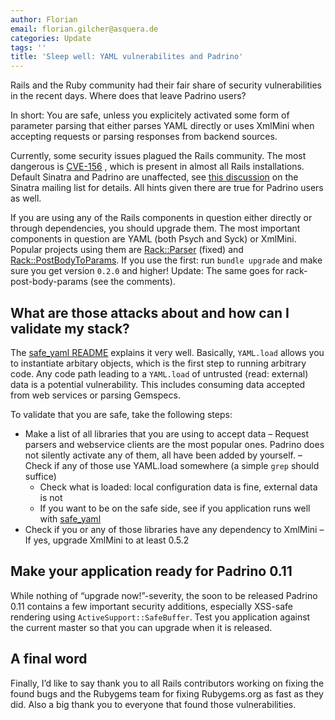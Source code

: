 ```yaml
---
author: Florian
email: florian.gilcher@asquera.de
categories: Update
tags: ''
title: 'Sleep well: YAML vulnerabilites and Padrino'
---
```


Rails and the Ruby community had their fair share of security vulnerabilities in the recent days. Where does that leave Padrino users?

In short: You are safe, unless you explicitely activated some form of parameter parsing that either parses YAML directly or uses XmlMini when accepting requests or parsing responses from backend sources.

<break>

Currently, some security issues plagued the Rails community. The most dangerous is [CVE-156](https://groups.google.com/forum/#!topic/rubyonrails-security/61bkgvnSGTQ/discussion) , which is present in almost all Rails installations. Default Sinatra and Padrino are unaffected, see [this discussion](https://groups.google.com/forum/#!msg/sinatrarb/nUzRwTzkycU/ILoXoHxwn-0J) on the Sinatra mailing list for details. All hints given there are true for Padrino users as well.

If you are using any of the Rails components in question either directly or through dependencies, you should upgrade them. The most important components in question are YAML (both Psych and Syck) or XmlMini. Popular projects using them are [Rack::Parser](https://github.com/achiu/rack-parser) (fixed) and [Rack::PostBodyToParams](https://github.com/niko/rack-post-body-to-params). If you use the first: run `bundle upgrade` and make sure you get version `0.2.0` and higher! Update: The same goes for rack-post-body-params (see the comments).

## What are those attacks about and how can I validate my stack?

The [safe\_yaml README](https://github.com/dtao/safe_yaml) explains it very well. Basically, `YAML.load` allows you to instantiate arbitary objects, which is the first step to running arbitrary code. Any code path leading to a `YAML.load` of untrusted (read: external) data is a potential vulnerability. This includes consuming data accepted from web services or parsing Gemspecs.

To validate that you are safe, take the following steps:

-   Make a list of all libraries that you are using to accept data – Request parsers and webservice clients are the most popular ones. Padrino does not silently activate any of them, all have been added by yourself.
     – Check if any of those use YAML.load somewhere (a simple `grep` should suffice)
     + Check what is loaded: local configuration data is fine, external data is not
     + If you want to be on the safe side, see if you application runs well with [safe\_yaml](https://rubygems.org/gems/safe_yaml)
-   Check if you or any of those libraries have any dependency to XmlMini
     – If yes, upgrade XmlMini to at least 0.5.2

## Make your application ready for Padrino 0.11

While nothing of “upgrade now!”-severity, the soon to be released Padrino 0.11 contains a few important security additions, especially XSS-safe rendering using `ActiveSupport::SafeBuffer`. Test you application against the current master so that you can upgrade when it is released.

## A final word

Finally, I’d like to say thank you to all Rails contributors working on fixing the found bugs and the Rubygems team for fixing Rubygems.org as fast as they did. Also a big thank you to everyone that found those vulnerabilities.

